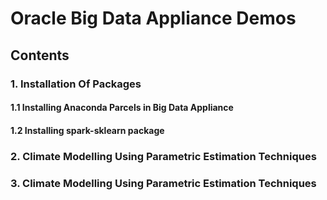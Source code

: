 # Oracle Big Data Appliance Demos

## Contents

### 1. Installation Of Packages

#### 1.1 Installing Anaconda Parcels in Big Data Appliance
#### 1.2 Installing spark-sklearn package

### 2. Climate Modelling Using Parametric Estimation Techniques

### 3. Climate Modelling Using Parametric Estimation Techniques
